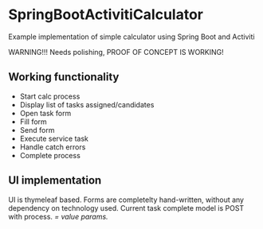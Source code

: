 # SpringBootActivitiCalculator
Example implementation of simple calculator using Spring Boot and Activiti

WARNING!!! Needs polishing, PROOF OF CONCEPT IS WORKING!

## Working functionality

  * Start calc process
  * Display list of tasks assigned/candidates
  * Open task form
  * Fill form
  * Send form
  * Execute service task
  * Handle catch errors
  * Complete process

## UI implementation

UI is thymeleaf based.
Forms are completelty hand-written, without any dependency on technology used.
Current task complete model is POST with process.<var> = value params.

